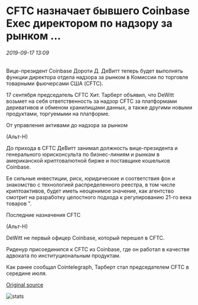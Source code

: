 # CFTC назначает бывшего Coinbase Exec директором по надзору за рынком ...

###### 2019-09-17 13:09

Вице-президент Coinbase Дороти Д. ДеВитт теперь будет выполнять функции директора отдела надзора за рынком в Комиссии по торговле товарными фьючерсами США (CFTC).

17 сентября председатель CFTC Хит. Тарберт объявил, что DeWitt возьмет на себя ответственность за надзор CFTC за платформами деривативов и обменом хранилищами данных, а также другими новыми продуктами, торгуемыми на платформе.

От управления активами до надзора за рынком

(Альт-Н)

До прихода в CFTC ДеВитт занимал должность вице-президента и генерального юрисконсульта по бизнес-линиям и рынкам в американской криптовалютной бирже и поставщике кошельков Coinbase.

Ее сильные инвестиции, риск, юридические и соответствия фон и знакомство с технологией распределенного реестра, в том числе криптоактивов, будет иметь неоценимое значение, как агентство смотрит на разработку целостного подхода к регулированию 21-го века товаров ".

Последние назначения CFTC

(Альт-Н)

DeWitt не первый офицер Coinbase, который перешел в CFTC.

Риденур присоединился к CFTC из Coinbase, где он работал в качестве адвоката по институциональным продуктам.

Как ранее сообщал Cointelegraph, Тарберт стал председателем CFTC в середине июля.

[Original source](https://cointelegraph.com/news/cftc-appoints-former-coinbase-exec-as-director-of-market-oversight)

![stats](https://c.statcounter.com/11760860/0/a89fa40b/1/ "stats")